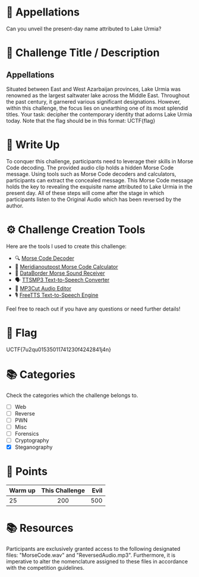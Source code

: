 # 🌊 Appellations

Can you unveil the present-day name attributed to Lake Urmia?

# 🚀 Challenge Title / Description

## Appellations

Situated between East and West Azarbaijan provinces, Lake Urmia was renowned as the largest saltwater lake across the Middle East. Throughout the past century, it garnered various significant designations. However, within this challenge, the focus lies on unearthing one of its most splendid titles. Your task: decipher the contemporary identity that adorns Lake Urmia today. Note that the flag should be in this format: UCTF{flag}

# 📝 Write Up
To conquer this challenge, participants need to leverage their skills in Morse Code decoding. The provided audio clip holds a hidden Morse Code message. Using tools such as Morse Code decoders and calculators, participants can extract the concealed message. This Morse Code message holds the key to revealing the exquisite name attributed to Lake Urmia in the present day. All of these steps will come after the stage in which participants listen to the Original Audio which has been reversed by the author.

# ⚙️ Challenge Creation Tools

Here are the tools I used to create this challenge:

- 🔍 [Morse Code Decoder](https://morsecode.world/international/decoder/audio-decoder-adaptive.html)
- 📜 [Meridianoutpost Morse Code Calculator](https://www.meridianoutpost.com/resources/etools/calculators/calculator-morse-code.php)
- 📡 [DataBorder Morse Sound Receiver](https://databorder.com/transfer/morse-sound-receiver/)
- 🗣️ [TTSMP3 Text-to-Speech Converter](https://ttsmp3.com/)
- 🎵 [MP3Cut Audio Editor](https://mp3cut.net/reverse-audio)
- 🎙️ [FreeTTS Text-to-Speech Engine](https://freetts.com/)

Feel free to reach out if you have any questions or need further details!

# 🚩 Flag

UCTF{7u2qu01535011741230f4242841j4n}

# 📚 Categories

Check the categories which the challenge belongs to.

- [ ] Web
- [ ] Reverse
- [ ] PWN
- [ ] Misc
- [ ] Forensics
- [ ] Cryptography
- [x] Steganography

# 🧮 Points

| Warm up | This Challenge  | Evil |
| ------- |:---------------:| ----:|
| 25      | 200 | 500  |

# 📚 Resources
Participants are exclusively granted access to the following designated files: "MorseCode.wav" and "ReversedAudio.mp3". Furthermore, it is imperative to alter the nomenclature assigned to these files in accordance with the competition guidelines.